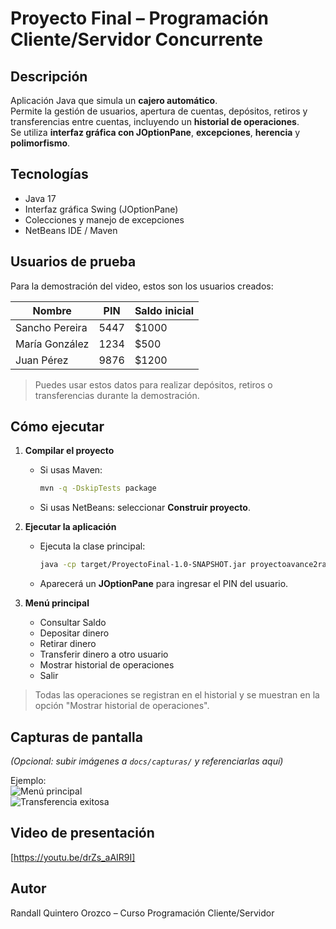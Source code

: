 # Proyecto Final – Programación Cliente/Servidor Concurrente

## Descripción
Aplicación Java que simula un **cajero automático**.  
Permite la gestión de usuarios, apertura de cuentas, depósitos, retiros y transferencias entre cuentas, incluyendo un **historial de operaciones**.  
Se utiliza **interfaz gráfica con JOptionPane**, **excepciones**, **herencia** y **polimorfismo**.

## Tecnologías
- Java 17  
- Interfaz gráfica Swing (JOptionPane)  
- Colecciones y manejo de excepciones  
- NetBeans IDE / Maven  

## Usuarios de prueba
Para la demostración del video, estos son los usuarios creados:

| Nombre           | PIN  | Saldo inicial |
|-----------------|------|---------------|
| Sancho Pereira  | 5447 | $1000         |
| María González  | 1234 | $500          |
| Juan Pérez      | 9876 | $1200         |

> Puedes usar estos datos para realizar depósitos, retiros o transferencias durante la demostración.

## Cómo ejecutar

1. **Compilar el proyecto**
   - Si usas Maven:  
     ```bash
     mvn -q -DskipTests package
     ```
   - Si usas NetBeans: seleccionar **Construir proyecto**.

2. **Ejecutar la aplicación**
   - Ejecuta la clase principal:
     ```bash
     java -cp target/ProyectoFinal-1.0-SNAPSHOT.jar proyectoavance2randall.InterfazCajero
     ```
   - Aparecerá un **JOptionPane** para ingresar el PIN del usuario.

3. **Menú principal**
   - Consultar Saldo  
   - Depositar dinero  
   - Retirar dinero  
   - Transferir dinero a otro usuario  
   - Mostrar historial de operaciones  
   - Salir

> Todas las operaciones se registran en el historial y se muestran en la opción "Mostrar historial de operaciones".

## Capturas de pantalla
*(Opcional: subir imágenes a `docs/capturas/` y referenciarlas aquí)*  

Ejemplo:  
![Menú principal](docs/capturas/menu-principal.png)  
![Transferencia exitosa](docs/capturas/transferencia-exitosa.png)  

## Video de presentación
[https://youtu.be/drZs_aAIR9I]

## Autor
Randall Quintero Orozco – Curso Programación Cliente/Servidor

